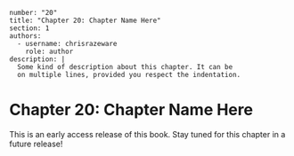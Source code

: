 ```metadata
number: "20"
title: "Chapter 20: Chapter Name Here"
section: 1
authors:
  - username: chrisrazeware
    role: author
description: |
  Some kind of description about this chapter. It can be
  on multiple lines, provided you respect the indentation.
```

# Chapter 20: Chapter Name Here

This is an early access release of this book. Stay tuned for this chapter in a future release!
